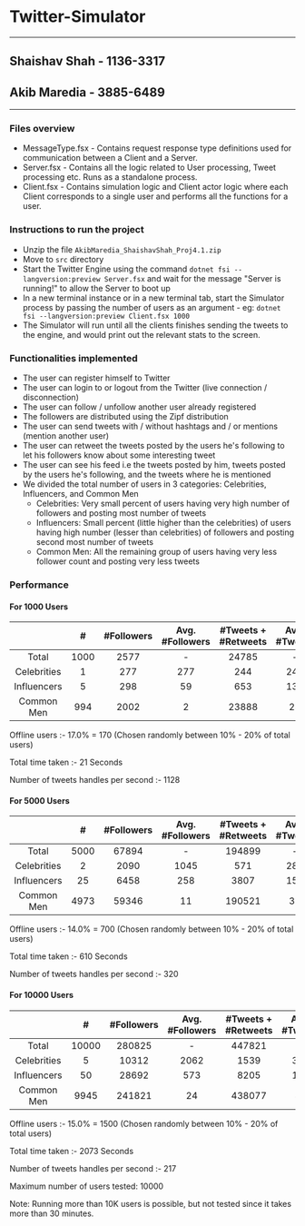 # Twitter-Simulator

---

## Shaishav Shah - 1136-3317
## Akib Maredia - 3885-6489

---

### Files overview

* MessageType.fsx - Contains request response type definitions used for communication between a Client and a Server.
* Server.fsx - Contains all the logic related to User processing, Tweet processing etc. Runs as a standalone process.
* Client.fsx - Contains simulation logic and Client actor logic where each Client corresponds to a single user and performs all the functions for a user. 

### Instructions to run the project

* Unzip the file `AkibMaredia_ShaishavShah_Proj4.1.zip`
* Move to `src` directory
* Start the Twitter Engine using the command `dotnet fsi --langversion:preview Server.fsx` and wait for the message "Server is running!" to allow the Server to boot up
* In a new terminal instance or in a new terminal tab, start the Simulator process by passing the number of users as an argument -
eg: `dotnet fsi --langversion:preview Client.fsx 1000` 
* The Simulator will run until all the clients finishes sending the tweets to the engine, and would print out the relevant stats to the screen.

### Functionalities implemented

* The user can register himself to Twitter
* The user can login to or logout from the Twitter (live connection / disconnection)
* The user can follow / unfollow another user already registered
* The followers are distributed using the Zipf distribution
* The user can send tweets with / without hashtags and / or mentions (mention another user)
* The user can retweet the tweets posted by the users he's following to let his followers know about some interesting tweet
* The user can see his feed i.e the tweets posted by him, tweets posted by the users he's following, and the tweets where he is mentioned
* We divided the total number of users in 3 categories: Celebrities, Influencers, and Common Men
  * Celebrities: Very small percent of users having very high number of followers and posting most number of tweets
  * Influencers: Small percent (little higher than the celebrities) of users having high number (lesser than celebrities) of followers and posting second most number of tweets  
  * Common Men: All the remaining group of users having very less follower count and posting very less tweets


### Performance

#### For 1000 Users

|             | #    | #Followers | Avg. #Followers | #Tweets + #Retweets | Avg. #Tweets |
|       :-:   | :-:  | :-:        | :-:             | :-:                 | :-:          |
| Total       | 1000 | 2577       | -               | 24785               | -            |
| Celebrities | 1    | 277        | 277             | 244                 | 244          |
| Influencers | 5    | 298        | 59              | 653                 | 130          |
| Common Men  | 994  | 2002       | 2               | 23888               | 24           |

Offline users :- 17.0% = 170 (Chosen randomly between 10% - 20% of total users)

Total time taken :- 21 Seconds

Number of tweets handles per second :- 1128


#### For 5000 Users

|             | #    | #Followers | Avg. #Followers | #Tweets + #Retweets | Avg. #Tweets |
|       :-:   | :-:  | :-:        | :-:             | :-:                 | :-:          |
| Total       | 5000 | 67894      | -               | 194899              | -            |
| Celebrities | 2    | 2090       | 1045            | 571                 | 285          |
| Influencers | 25   | 6458       | 258             | 3807                | 152          |
| Common Men  | 4973 | 59346      | 11              | 190521              | 38           |

Offline users :- 14.0% = 700 (Chosen randomly between 10% - 20% of total users)

Total time taken :- 610 Seconds

Number of tweets handles per second :- 320


#### For 10000 Users

|             | #     | #Followers | Avg. #Followers | #Tweets + #Retweets  | Avg. #Tweets |
|       :-:   | :-:   | :-:        | :-:             | :-:                  | :-:          |
| Total       | 10000 | 280825     | -               | 447821               | -            |
| Celebrities | 5     | 10312      | 2062            | 1539                 | 308          |
| Influencers | 50    | 28692      | 573             | 8205                 | 165          |
| Common Men  | 9945  | 241821     | 24              | 438077               | 45           |

Offline users :- 15.0% = 1500 (Chosen randomly between 10% - 20% of total users)

Total time taken :- 2073 Seconds

Number of tweets handles per second :- 217

Maximum number of users tested: 10000

Note: Running more than 10K users is possible, but not tested since it takes more than 30 minutes.
